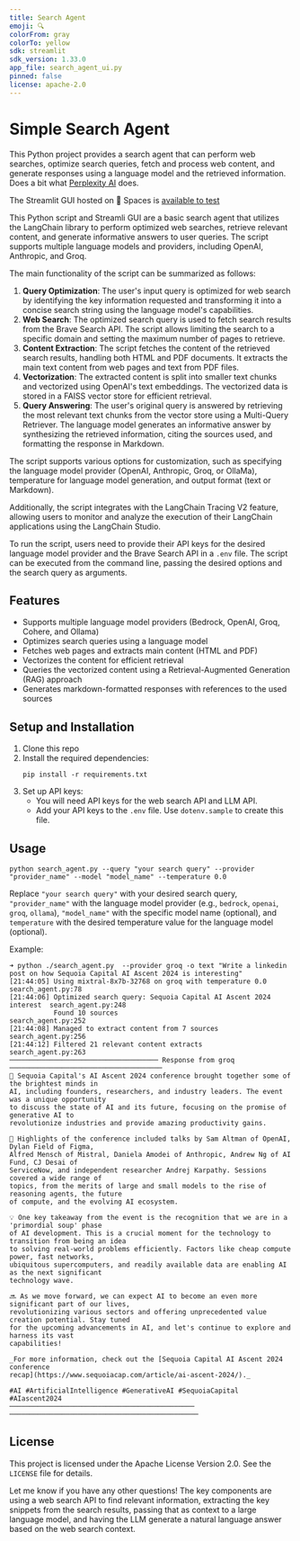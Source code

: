 ```yaml
---
title: Search Agent
emoji: 🔍
colorFrom: gray
colorTo: yellow
sdk: streamlit
sdk_version: 1.33.0
app_file: search_agent_ui.py
pinned: false
license: apache-2.0
---
```


# Simple Search Agent

This Python project provides a search agent that can perform web searches, optimize search queries, fetch and process web content, and generate responses using a language model and the retrieved information.
Does a bit what [Perplexity AI](https://www.perplexity.ai/) does.

The Streamlit GUI hosted on 🤗 Spaces is [available to test](https://huggingface.co/spaces/CyranoB/search_agent)

This Python script and Streamli GUI are a basic search agent that utilizes the LangChain library to perform optimized web searches, retrieve relevant content, and generate informative answers to user queries. The script supports multiple language models and providers, including OpenAI, Anthropic, and Groq.

The main functionality of the script can be summarized as follows:

1. **Query Optimization**: The user's input query is optimized for web search by identifying the key information requested and transforming it into a concise search string using the language model's capabilities.
2. **Web Search**: The optimized search query is used to fetch search results from the Brave Search API. The script allows limiting the search to a specific domain and setting the maximum number of pages to retrieve.
3. **Content Extraction**: The script fetches the content of the retrieved search results, handling both HTML and PDF documents. It extracts the main text content from web pages and text from PDF files.
4. **Vectorization**: The extracted content is split into smaller text chunks and vectorized using OpenAI's text embeddings. The vectorized data is stored in a FAISS vector store for efficient retrieval.
5. **Query Answering**: The user's original query is answered by retrieving the most relevant text chunks from the vector store using a Multi-Query Retriever. The language model generates an informative answer by synthesizing the retrieved information, citing the sources used, and formatting the response in Markdown.

The script supports various options for customization, such as specifying the language model provider (OpenAI, Anthropic, Groq, or OllaMa), temperature for language model generation, and output format (text or Markdown).

Additionally, the script integrates with the LangChain Tracing V2 feature, allowing users to monitor and analyze the execution of their LangChain applications using the LangChain Studio.

To run the script, users need to provide their API keys for the desired language model provider and the Brave Search API in a `.env` file. The script can be executed from the command line, passing the desired options and the search query as arguments.

## Features

- Supports multiple language model providers (Bedrock, OpenAI, Groq, Cohere, and Ollama)
- Optimizes search queries using a language model
- Fetches web pages and extracts main content (HTML and PDF)
- Vectorizes the content for efficient retrieval
- Queries the vectorized content using a Retrieval-Augmented Generation (RAG) approach
- Generates markdown-formatted responses with references to the used sources

## Setup and Installation

1. Clone this repo
2. Install the required dependencies:
   ```
   pip install -r requirements.txt
   ```
3. Set up API keys:
   - You will need API keys for the web search API and LLM API. 
   - Add your API keys to the `.env` file. Use `dotenv.sample` to create this file.

## Usage

```
python search_agent.py --query "your search query" --provider "provider_name" --model "model_name" --temperature 0.0
```

Replace `"your search query"` with your desired search query, `"provider_name"` with the language model provider (e.g., `bedrock`, `openai`, `groq`, `ollama`), `"model_name"` with the specific model name (optional), and `temperature` with the desired temperature value for the language model (optional).

Example:
```
➜ python ./search_agent.py  --provider groq -o text "Write a linkedin post on how Sequoia Capital AI Ascent 2024 is interesting"
[21:44:05] Using mixtral-8x7b-32768 on groq with temperature 0.0             search_agent.py:78
[21:44:06] Optimized search query: Sequoia Capital AI Ascent 2024 interest  search_agent.py:248
           Found 10 sources                                                 search_agent.py:252
[21:44:08] Managed to extract content from 7 sources                        search_agent.py:256
[21:44:12] Filtered 21 relevant content extracts                            search_agent.py:263
───────────────────────────────────── Response from groq ──────────────────────────────────────
🚀 Sequoia Capital's AI Ascent 2024 conference brought together some of the brightest minds in
AI, including founders, researchers, and industry leaders. The event was a unique opportunity
to discuss the state of AI and its future, focusing on the promise of generative AI to
revolutionize industries and provide amazing productivity gains.

🌟 Highlights of the conference included talks by Sam Altman of OpenAI, Dylan Field of Figma,
Alfred Mensch of Mistral, Daniela Amodei of Anthropic, Andrew Ng of AI Fund, CJ Desai of
ServiceNow, and independent researcher Andrej Karpathy. Sessions covered a wide range of
topics, from the merits of large and small models to the rise of reasoning agents, the future
of compute, and the evolving AI ecosystem.

💡 One key takeaway from the event is the recognition that we are in a 'primordial soup' phase
of AI development. This is a crucial moment for the technology to transition from being an idea
to solving real-world problems efficiently. Factors like cheap compute power, fast networks,
ubiquitous supercomputers, and readily available data are enabling AI as the next significant
technology wave.

🔜 As we move forward, we can expect AI to become an even more significant part of our lives,
revolutionizing various sectors and offering unprecedented value creation potential. Stay tuned
for the upcoming advancements in AI, and let's continue to explore and harness its vast
capabilities!

_For more information, check out the [Sequoia Capital AI Ascent 2024 conference
recap](https://www.sequoiacap.com/article/ai-ascent-2024/)._

#AI #ArtificialIntelligence #GenerativeAI #SequoiaCapital #AIascent2024
──────────────────────────────────────────────  ───────────────────────────────────────────────

```

## License

This project is licensed under the Apache License Version 2.0. See the `LICENSE` file for details.

Let me know if you have any other questions! The key components are using a web search API to find relevant information, extracting the key snippets from the search results, passing that as context to a large language model, and having the LLM generate a natural language answer based on the web search context.